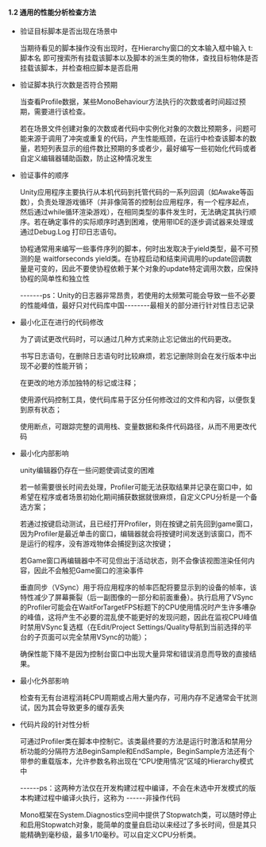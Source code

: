#### 1.2 通用的性能分析检查方法

- 验证目标脚本是否出现在场景中

  当期待看见的脚本操作没有出现时，在Hierarchy窗口的文本输入框中输入 t:脚本名 即可搜索所有挂载该脚本以及脚本的派生类的物体，查找目标物体是否挂载该脚本，并检查相应脚本是否启用

- 验证脚本执行次数是否符合预期

  当查看Profile数据，某些MonoBehaviour方法执行的次数或者时间超过预期，需要进行该检查。

  若在场景文件创建对象的次数或者代码中实例化对象的次数比预期多，问题可能来源于调用了冲突或重复的代码，产生性能瓶颈，在运行中检查该脚本的数量，若短列表显示的组件数比预期的多或者少，最好编写一些初始化代码或者自定义编辑器辅助函数，防止这种情况发生

- 验证事件的顺序

  Unity应用程序主要执行从本机代码到托管代码的一系列回调（如Awake等函数），负责处理游戏循环（并非像简答的控制台应用程序，有一个程序起点，然后通过while循环渲染游戏），在相同类型的事件发生时，无法确定其执行顺序。若在确定事件的实际顺序时遇到困难，使用带IDE的逐步调试器来处理或通过Debug.Log 打印日志语句。

  协程通常用来编写一些事件序列的脚本，何时出发取决于yield类型，最不可预测的是 waitforseconds yield类。在协程启动和结束间调用的update回调数量是可变的，因此不要使协程依赖于某个对象的update特定调用次数，应保持协程的简单性和独立性

  -------ps：Unity的日志器非常昂贵，若使用的太频繁可能会导致一些不必要的性能峰值，最好只对代码库中国--------最相关的部分进行针对性日志记录

- 最小化正在进行的代码修改

  为了调试更改代码时，可以通过几种方式来防止忘记做出的代码更改。

  书写日志语句，在删除日志语句时比较麻烦，若忘记删除则会在发行版本中出现不必要的性能开销；

  在更改的地方添加独特的标记或注释；

  使用源代码控制工具，使代码库易于区分任何修改过的文件和内容，以便恢复到原有状态；

  使用断点，可跟踪完整的调用栈、变量数据和条件代码路径，从而不用更改代码

- 最小化内部影响

  unity编辑器仍存在一些问题使调试变的困难

  若一帧需要很长时间去处理，Profiler可能无法获取结果并记录在窗口中，如希望在程序或者场景初始化期间捕获数据就很麻烦，自定义CPU分析是一个备选方案；

  若通过按键启动测试，且已经打开Profiler，则在按键之前先回到game窗口，因为Profiler是最近单击的窗口，编辑器就会将按键时间发送到该窗口，而不是运行的程序，没有游戏物体会捕捉到这次按键；

  若Game窗口再编辑器中不可见但出于活动状态，则不会像该视图渲染任何内容，因此不会触犯Game窗口的渲染事件

  垂直同步（VSync）用于将应用程序的帧率匹配将要显示到的设备的帧率，该特性减少了屏幕撕裂（后一副图像的一部分和前面重叠）。执行启用了VSync的Profiler可能会在WaitForTargetFPS标题下的CPU使用情况时产生许多嘈杂的峰值，这将产生不必要的混乱使不能更好的发现问题，因此在监视CPU峰值时禁用VSync复选框（在Edit/Project Settings/Quality导航到当前选择的平台的子页面可以完全禁用VSync的功能）；

  确保性能下降不是因为控制台窗口中出现大量异常和错误消息而导致的直接结果。

- 最小化外部影响

  检查有无有台进程消耗CPU周期或占用大量内存，可用内存不足通常会干扰测试，因为其会导致更多的缓存丢失

- 代码片段的针对性分析

  可通过Profiler类在脚本中控制它。该类最终要的方法是运行时激活和禁用分析功能的分隔符方法BeginSample和EndSample，BeginSample方法还有个带参的重载版本，允许参数名称出现在“CPU使用情况”区域的Hierarchy模式中

  ------ps：这两种方法仅在开发构建过程中编译，不会在未选中开发模式的版本构建过程中编译火执行，这称为 ------非操作代码

  Mono框架在System.Diagnostics空间中提供了Stopwatch类，可以随时停止和启用Stopwatch对象，能简单的度量自启动以来经过了多长时间，但是其只能精确到毫秒级，最多1/10毫秒。可以自定义CPU分析类。







































































